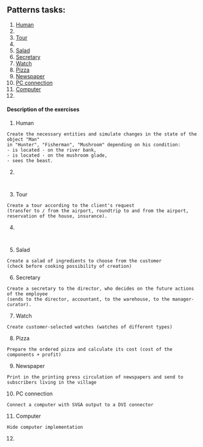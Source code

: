 ## Patterns tasks:
 1. [Human](https://github.com/oshi192/Training_06_patterns_task/tree/master/src/main/java/ex1humansimple)
 2. []()
 3. [Tour](https://github.com/oshi192/Training_06_patterns_task/tree/master/src/main/java/ex3tour)
 4. []()
 5. [Salad](https://github.com/oshi192/Training_06_patterns_task/tree/master/src/main/java/ex5salad)
 6. [Secretary](https://github.com/oshi192/Training_06_patterns_task/tree/master/src/main/java/ex6secretary)
 7. [Watch](https://github.com/oshi192/Training_06_patterns_task/tree/master/src/main/java/ex7watch)
 8. [Pizza](https://github.com/oshi192/Training_06_patterns_task/tree/master/src/main/java/ex8pizza)
 9. [Newspaper](https://github.com/oshi192/Training_06_patterns_task/tree/master/src/main/java/ex9newspaper)
 10. [PC connection](https://github.com/oshi192/Training_06_patterns_task/tree/master/src/main/java/ex10pcdvisvga)
 11. [Computer](https://github.com/oshi192/Training_06_patterns_task/tree/master/src/main/java/ex11pcrealisation)
 12. []()
 
 #### Description of the exercises
 1. Human
 ```
 Create the necessary entities and simulate changes in the state of the object "Man" 
in "Hunter", "Fisherman", "Mushroom" depending on his condition:
- is located - on the river bank,
- is located - on the mushroom glade,
- sees the beast.
``` 
2. 
```
 
```
3. Tour
```
Create a tour according to the client's request 
(transfer to / from the airport, roundtrip to and from the airport, 
reservation of the house, insurance). 
```
4. 
```
 
``` 
5. Salad
```
Create a salad of ingredients to choose from the customer 
(check before cooking possibility of creation) 
```
6. Secretary
```
Create a secretary to the director, who decides on the future actions of the employee
(sends to the director, accountant, to the warehouse, to the manager-curator).
 ```
7. Watch
```
Create customer-selected watches (watches of different types) 
```
8. Pizza
```
Prepare the ordered pizza and calculate its cost (cost of the components + profit)
```
9. Newspaper
```
Print in the printing press circulation of newspapers and send to subscribers living in the village 
```
10. PC connection
```
Connect a computer with SVGA output to a DVI connector 
```
11. Computer
```
Hide computer implementation 
```
12.
```
 
```
